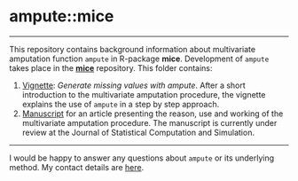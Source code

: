 # ampute::mice

--- 

This repository contains background information about multivariate amputation function `ampute` in R-package **mice**. Development of `ampute` takes place in the [**mice**](https://github.com/stefvanbuuren/mice) repository. This folder contains:

1. [Vignette](https://rianneschouten.github.io/Amputation_with_Ampute/Vignette/ampute.html): *Generate missing values with ampute*. After a short introduction to the multivariate amputation procedure, the vignette explains the use of `ampute` in a step by step approach. 
2. [Manuscript](https://rianneschouten.github.io/Amputation_with_Ampute/Manuscript%20article/Manuscript.pdf) for an article presenting the reason, use and working of the multivariate amputation procedure. The manuscript is currently under review at the Journal of Statistical Computation and Simulation.

---

I would be happy to answer any questions about `ampute` or its underlying method. My contact details are [here](https://rianneschouten.github.io/#contact).

